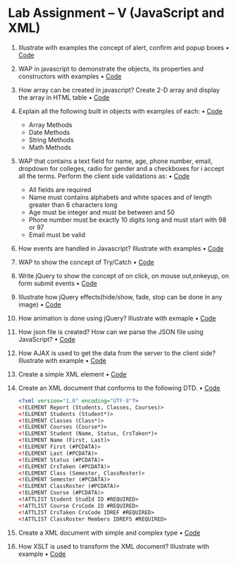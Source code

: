 # Lab Assignment – V (JavaScript and XML)

1. Illustrate with examples the concept of alert, confirm and popup boxes • [Code](1_alert_confirm_popup.html)

2. WAP in javascript to demonstrate the objects, its properties and constructors with examples • [Code](2_objects.html)

3. How array can be created in javascript? Create 2-D array and display the array in HTML table • [Code](3_array.html)

4. Explain all the following built in objects with examples of each: • [Code](4_built_in_objects.html)

   - Array Methods
   - Date Methods
   - String Methods
   - Math Methods

5. WAP that contains a text field for name, age, phone number, email, dropdown for colleges, radio for gender and a checkboxes for i accept all the terms. Perform the client side validations as: • [Code](5_client-side-validation.html)

   - All fields are required
   - Name must contains alphabets and white spaces and of length greater than 6 characters long
   - Age must be integer and must be between and 50
   - Phone number must be exactly 10 digits long and must start with 98 or 97
   - Email must be valid

6. How events are handled in Javascript? Illustrate with examples • [Code](6_handling_events.html)

7. WAP to show the concept of Try/Catch • [Code](7_try_catch.html)

8. Write jQuery to show the concept of on click, on mouse out,onkeyup, on form submit events • [Code](8_jQuery.html)

9. Illustrate how jQuery effects(hide/show, fade, stop can be done in any image) • [Code](9_jquery_effects.html)

10. How animation is done using jQuery? Illustrate with exmaple • [Code](10_jquery_animation.html)

11. How json file is created? How can we parse the JSON file using JavaScript? • [Code](11_json.html)

12. How AJAX is used to get the data from the server to the client side? Illustrate with example • [Code](12_AJAX.html)

13. Create a simple XML element • [Code](13_simple.xml)

14. Create an XML document that conforms to the following DTD. • [Code](14_dtd.xml)

    ```xml
    <?xml version="1.0" encoding="UTF-8"?>
    <!ELEMENT Report (Students, Classes, Courses)>
    <!ELEMENT Students (Student*)>
    <!ELEMENT Classes (Class*)>
    <!ELEMENT Courses (Course*)>
    <!ELEMENT Student (Name, Status, CrsTaken*)>
    <!ELEMENT Name (First, Last)>
    <!ELEMENT First (#PCDATA)>
    <!ELEMENT Last (#PCDATA)>
    <!ELEMENT Status (#PCDATA)>
    <!ELEMENT CrsTaken (#PCDATA)>
    <!ELEMENT Class (Semester, ClassRoster)>
    <!ELEMENT Semester (#PCDATA)>
    <!ELEMENT ClassRoster (#PCDATA)>
    <!ELEMENT Course (#PCDATA)>
    <!ATTLIST Student StudId ID #REQUIRED>
    <!ATTLIST Course CrsCode ID #REQUIRED>
    <!ATTLIST CrsTaken CrsCode IDREF #REQUIRED>
    <!ATTLIST ClassRoster Members IDREFS #REQUIRED>
    ```

15. Create a XML document with simple and complex type • [Code](15_simple-complex.xml)

16. How XSLT is used to transform the XML document? Illustrate with example • [Code](16_xslt/transform.html)
